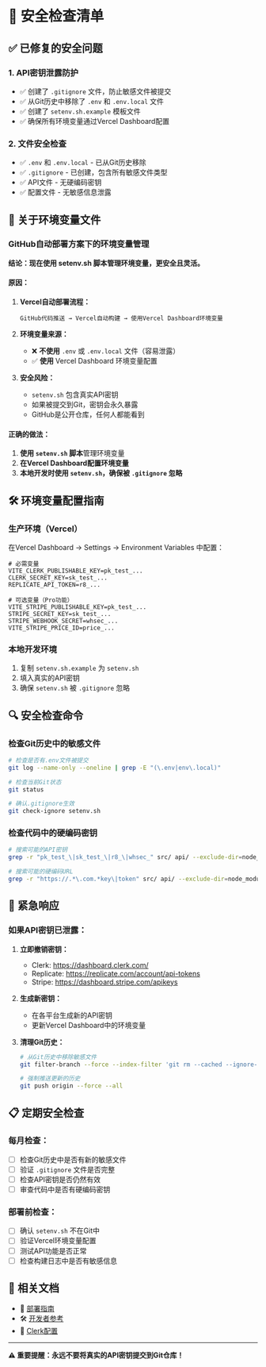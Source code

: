 # 🔐 安全检查清单

## ✅ 已修复的安全问题

### 1. **API密钥泄露防护**
- ✅ 创建了 `.gitignore` 文件，防止敏感文件被提交
- ✅ 从Git历史中移除了 `.env` 和 `.env.local` 文件
- ✅ 创建了 `setenv.sh.example` 模板文件
- ✅ 确保所有环境变量通过Vercel Dashboard配置

### 2. **文件安全检查**
- ✅ `.env` 和 `.env.local` - 已从Git历史移除
- ✅ `.gitignore` - 已创建，包含所有敏感文件类型
- ✅ API文件 - 无硬编码密钥
- ✅ 配置文件 - 无敏感信息泄露

## 🚨 关于环境变量文件

### **GitHub自动部署方案下的环境变量管理**

**结论：现在使用 setenv.sh 脚本管理环境变量，更安全且灵活。**

#### **原因：**

1. **Vercel自动部署流程：**
   ```
   GitHub代码推送 → Vercel自动构建 → 使用Vercel Dashboard环境变量
   ```

2. **环境变量来源：**
   - ❌ **不使用** `.env` 或 `.env.local` 文件（容易泄露）
   - ✅ **使用** Vercel Dashboard 环境变量配置

3. **安全风险：**
   - `setenv.sh` 包含真实API密钥
   - 如果被提交到Git，密钥会永久暴露
   - GitHub是公开仓库，任何人都能看到

#### **正确的做法：**

1. **使用 `setenv.sh` 脚本**管理环境变量
2. **在Vercel Dashboard配置环境变量**
3. **本地开发时使用 `setenv.sh`，确保被 `.gitignore` 忽略**

## 🛠️ 环境变量配置指南

### **生产环境（Vercel）**
在Vercel Dashboard → Settings → Environment Variables 中配置：

```env
# 必需变量
VITE_CLERK_PUBLISHABLE_KEY=pk_test_...
CLERK_SECRET_KEY=sk_test_...
REPLICATE_API_TOKEN=r8_...

# 可选变量（Pro功能）
VITE_STRIPE_PUBLISHABLE_KEY=pk_test_...
STRIPE_SECRET_KEY=sk_test_...
STRIPE_WEBHOOK_SECRET=whsec_...
VITE_STRIPE_PRICE_ID=price_...
```

### **本地开发环境**
1. 复制 `setenv.sh.example` 为 `setenv.sh`
2. 填入真实的API密钥
3. 确保 `setenv.sh` 被 `.gitignore` 忽略

## 🔍 安全检查命令

### **检查Git历史中的敏感文件**
```bash
# 检查是否有.env文件被提交
git log --name-only --oneline | grep -E "(\.env|env\.local)"

# 检查当前Git状态
git status

# 确认.gitignore生效
git check-ignore setenv.sh
```

### **检查代码中的硬编码密钥**
```bash
# 搜索可能的API密钥
grep -r "pk_test_\|sk_test_\|r8_\|whsec_" src/ api/ --exclude-dir=node_modules

# 搜索可能的硬编码URL
grep -r "https://.*\.com.*key\|token" src/ api/ --exclude-dir=node_modules
```

## 🚨 紧急响应

### **如果API密钥已泄露：**

1. **立即撤销密钥：**
   - Clerk: https://dashboard.clerk.com/
   - Replicate: https://replicate.com/account/api-tokens
   - Stripe: https://dashboard.stripe.com/apikeys

2. **生成新密钥：**
   - 在各平台生成新的API密钥
   - 更新Vercel Dashboard中的环境变量

3. **清理Git历史：**
   ```bash
   # 从Git历史中移除敏感文件
   git filter-branch --force --index-filter 'git rm --cached --ignore-unmatch .env.local .env' --prune-empty --tag-name-filter cat -- --all
   
   # 强制推送更新的历史
   git push origin --force --all
   ```

## 📋 定期安全检查

### **每月检查：**
- [ ] 检查Git历史中是否有新的敏感文件
- [ ] 验证 `.gitignore` 文件是否完整
- [ ] 检查API密钥是否仍然有效
- [ ] 审查代码中是否有硬编码密钥

### **部署前检查：**
- [ ] 确认 `setenv.sh` 不在Git中
- [ ] 验证Vercel环境变量配置
- [ ] 测试API功能是否正常
- [ ] 检查构建日志中是否有敏感信息

## 🔗 相关文档

- 📖 [部署指南](./DEPLOYMENT.md)
- 🛠️ [开发者参考](./DEV_REFERENCE.md)
- 🔑 [Clerk配置](./CLERK_SETUP.md)

---

**⚠️ 重要提醒：永远不要将真实的API密钥提交到Git仓库！**
